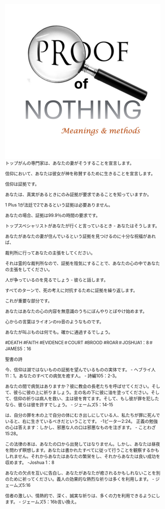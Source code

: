 ![Video cover image](../cover.jpg)
トップがんの専門家は、あなたの妻がそうすることを宣言します。

信仰において、あなたは彼女が神を称賛するために生きることを宣言します。

信仰は証拠です。

あなたは、真実があるときにのみ証拠が要求であることを知っていますか。

1 Plus 1が法廷で2であるという証拠は必要ありません。

あなたの場合、証拠は99.9％の時間の要求です。

トップスペシャリストがあなたが行くと言っているとき - あなたはそうします。

あなたがあなたの妻が住んでいるという証拠を見つけるのに十分な祝福があれば、

裁判所に行ってあなたの主張をしてください。

それは霊的な裁判所なので、証拠を陰気にすることで、あなたの心の中であなたの主張をしてください。

人が争っているのを見るでしょう - 彼らと話します。

すべてのターンで、死の考えに対抗するために証拠を繰り返します。

これが重要な部分です。

あなたはあなたの心の内容を無意識のうちにぼんやりとぼやけ始めます。

心からの言葉はライオンのro音のようなものです。

あなたが叫ぶものは何でも。確かに通過するでしょう。


#DEATH #FAITH #EVIDENCE＃COURT #BROOD #ROAR＃JOSHUA1：8＃JAMES5：16


聖書の詩

今、信仰は湖ではないものの証拠を望んでいるものの実体です。 - ヘブライ人11：1。あなたのすべての病気を癒す人。 - 詩編105：2-3。

あなたの間で病気はありますか？彼に教会の長老たちを呼ばせてください。そして、彼らに彼の上に祈りましょう。主の名の下に彼に油を塗ってください。そして、信仰の祈りは病人を救い、主は彼を育てます。そして、もし彼が罪を犯したなら、彼らは彼を許すでしょう。 - ジェームズ5：14-15

は、自分の罪を木の上で自分の体にむき出しにしている人、私たちが罪に死んでいると、右に生きているべきだということです。 -1ピーター2:24。
正義の勉強の心は答えます：しかし、邪悪な人の口は邪悪なものを注ぎます。 - ことわざ15:28。

この法律の本は、あなたの口から出発してはなりません。しかし、あなたは昼夜を問わず瞑想します。あなたは書かれたすべてに従って行うことを観察するかもしれません。それからあなたはあなたの繁栄をし、それからあなたは良い成功を収めます。 -Joshua 1：8

あなたの欠点を互いに告白し、あなたがあなたが癒されるかもしれないことを別のために祈ってください。義人の効果的な熱烈な祈りは多くを利用します。 - ジェームズ5:16

信者の激しい、情熱的で、深く、誠実な祈りは、多くの力を利用できるようにします。 - ジェームズ5：16b言い換え。
